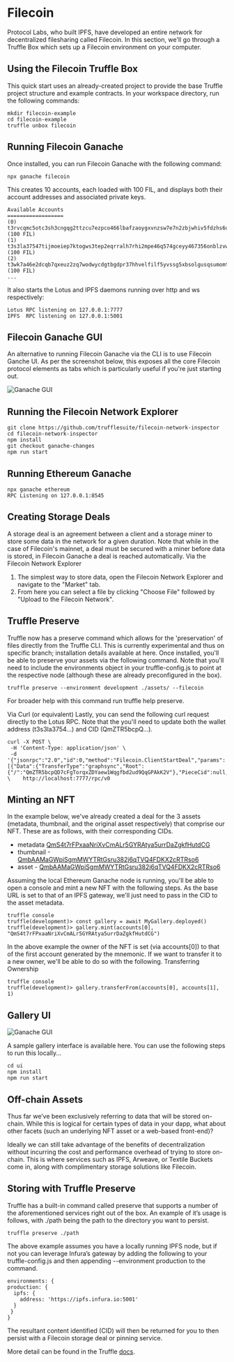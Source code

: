 # Filecoin

Protocol Labs, who built IPFS, have developed an entire network for decentralized filesharing called Filecoin. In this section, we'll go through a Truffle Box which sets up a Filecoin environment on your computer.

## Using the Filecoin Truffle Box
This quick start uses an already-created project to provide the base Truffle project structure and example contracts.
In your workspace directory, run the following commands:

    mkdir filecoin-example
    cd filecoin-example
    truffle unbox filecoin

## Running Filecoin Ganache

Once installed, you can run Filecoin Ganache with the following command:
    
    npx ganache filecoin


This creates 10 accounts, each loaded with 100 FIL, and displays both their account addresses and associated private keys.




    Available Accounts
    ==================
    (0) t3rvcqmc5otc3sh3cngqg2ttzcu7ezpco466lbafzaoygxvnzsw7e7n2zbjwhiv5fdzhs6uxm2qckwt6lp5wga (100 FIL)
    (1) t3s3la37547tijmoeiep7ktogws3tep2eqrralh7rhi2mpe46q574gceyy467356onblzvwf7ejlelo2rdsg4q (100 FIL)
    (2) t3wk7a46e2dcqb7qxeuz2zq7wodwycdgtbgdpr37hhvelfilf5yvssg5xbsolgusqsumomtmtqhnobh4carhyq (100 FIL)
    ...


It also starts the Lotus and IPFS daemons running over http and ws respectively:



    Lotus RPC listening on 127.0.0.1:7777
    IPFS  RPC listening on 127.0.0.1:5001

## Filecoin Ganache GUI
An alternative to running Filecoin Ganache via the CLI is to use Filecoin Ganche UI. As per the screenshot below, this exposes all the core Filecoin protocol elements as tabs which is particularly useful if you're just starting out.

![Ganache GUI](../../img/S07/ganache-1.png)

## Running the Filecoin Network Explorer
        
    git clone https://github.com/trufflesuite/filecoin-network-inspector
    cd filecoin-network-inspector
    npm install
    git checkout ganache-changes
    npm run start

## Running Ethereum Ganache

    npx ganache ethereum
    RPC Listening on 127.0.0.1:8545

## Creating Storage Deals
A storage deal is an agreement between a client and a storage miner to store some data in the network for a given duration. Note that while in the case of Filecoin's mainnet, a deal must be secured with a miner before data is stored, in Filecoin Ganache a deal is reached automatically.
Via the Filecoin Network Explorer
<ol>
<li>The simplest way to store data, open the Filecoin Network Explorer and navigate to the "Market" tab.</li>
<li>From here you can select a file by clicking "Choose File" followed by "Upload to the Filecoin Network".</li>
</ol>
 
## Truffle Preserve
Truffle now has a preserve command which allows for the 'preservation' of files directly from the Truffle CLI. This is currently experimental and thus on specific branch; installation details available at here.
Once installed, you'll be able to preserve your assets via the following command. Note that you'll need to include the environments object in your truffle-config.js to point at the respective node (although these are already preconfigured in the box).



    truffle preserve --environment development ./assets/ --filecoin

 
For broader help with this command run truffle help preserve.

Via Curl (or equivalent)
Lastly, you can send the following curl request directly to the Lotus RPC. Note that the you'll need to update both the wallet address (t3s3la3754...) and CID (QmZTR5bcpQ...).


    curl -X POST \
     -H 'Content-Type: application/json' \
     -d '{"jsonrpc":"2.0","id":0,"method":"Filecoin.ClientStartDeal","params":[{"Data":{"TransferType":"graphsync","Root":{"/":"QmZTR5bcpQD7cFgTorqxZDYaew1Wqgfbd2ud9QqGPAkK2V"},"PieceCid":null,"PieceSize":0},"Wallet":"t3s3la37547tijmoeiep7ktogws3tep2eqrralh7rhi2mpe46q574gceyy467356onblzvwf7ejlelo2rdsg4q","Miner":"t01000","EpochPrice":"2500","MinBlocksDuration":300}]}' \    http://localhost:7777/rpc/v0

 
## Minting an NFT
In the example below, we've already created a deal for the 3 assets (metadata, thumbnail, and the original asset respectively) that comprise our NFT. These are as follows, with their corresponding CIDs.
<ul><li>metadata  <a href="https://ipfs.io/ipfs/QmUWFZQrJHfCVNHXVjjb2zeowVvH7dC6rKpbdHsTdnAgvP">QmS4t7rFPxaaNriXvCmALr5GYRAtya5urrDaZgkfHutdCG</a>
</li><li>thumbnail -<a href="https://ipfs.io/ipfs/QmbAAMaGWpiSgmMWYTRtGsru382j6qTVQ4FDKX2cRTRso6">QmbAAMaGWpiSgmMWYTRtGsru382j6qTVQ4FDKX2cRTRso6</a></li><li>
asset - <a href="https://ipfs.io/ipfs/QmS4t7rFPxaaNriXvCmALr5GYRAtya5urrDaZgkfHutdCG">QmbAAMaGWpiSgmMWYTRtGsru382j6qTVQ4FDKX2cRTRso6</a></li></ul>

Assuming the local Ethereum Ganache node is running, you'll be able to open a console and mint a new NFT with the following steps. As the base URL is set to that of an IPFS gateway, we'll just need to pass in the CID to the asset metadata.
 

    truffle console
    truffle(development)> const gallery = await MyGallery.deployed()
    truffle(development)> gallery.mint(accounts[0], "QmS4t7rFPxaaNriXvCmALr5GYRAtya5urrDaZgkfHutdCG")


In the above example the owner of the NFT is set (via accounts[0]) to that of the first account generated by the mnemonic. If we want to transfer it to a new owner, we'll be able to do so with the following.
Transferring Ownership


    truffle console
    truffle(development)> gallery.transferFrom(accounts[0], accounts[1], 1)

## Gallery UI
![Ganache GUI](../../img/S07/gallery-1.png)

A sample gallery interface is available here.​​
You can use the following steps to run this locally...

    cd ui
    npm install
    npm run start

 


## Off-chain Assets
Thus far we’ve been exclusively referring to data that will be stored on-chain. While this is logical for certain types of data in your dapp, what about other facets (such an underlying NFT asset or a web-based front-end)?

Ideally we can still take advantage of the benefits of decentralization without incurring the cost and performance overhead of trying to store on-chain. This is where services such as IPFS, Arweave, or Textile Buckets come in, along with complimentary storage solutions like Filecoin.
## Storing with Truffle Preserve
Truffle has a built-in command called preserve that supports a number of the aforementioned services right out of the box. An example of it’s usage is follows, with ./path being the path to the directory you want to persist.

    truffle preserve ./path


The above example assumes you have a locally running IPFS node, but if not you can leverage Infura’s gateway by adding the following to your truffle-config.js and then appending --environment production to the command.

    environments: {
    production: {
      ipfs: {
        address: 'https://ipfs.infura.io:5001'
      }
     }
    }




The resultant content identified (CID) will then be returned for you to then persist with a Filecoin storage deal or pinning service.

More detail can be found in the Truffle [docs](www.trufflesuite.com/docs/truffle/getting-started/preserving-files-and-content-to-storage-platforms).
